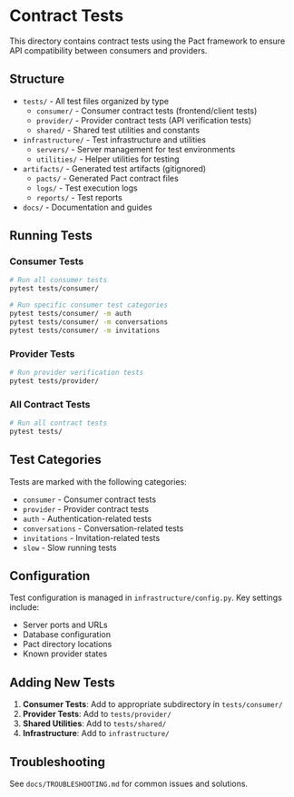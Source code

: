 # Contract Tests

This directory contains contract tests using the Pact framework to ensure API compatibility between consumers and providers.

## Structure

- `tests/` - All test files organized by type
  - `consumer/` - Consumer contract tests (frontend/client tests)
  - `provider/` - Provider contract tests (API verification tests)
  - `shared/` - Shared test utilities and constants
- `infrastructure/` - Test infrastructure and utilities
  - `servers/` - Server management for test environments
  - `utilities/` - Helper utilities for testing
- `artifacts/` - Generated test artifacts (gitignored)
  - `pacts/` - Generated Pact contract files
  - `logs/` - Test execution logs
  - `reports/` - Test reports
- `docs/` - Documentation and guides

## Running Tests

### Consumer Tests
```bash
# Run all consumer tests
pytest tests/consumer/

# Run specific consumer test categories
pytest tests/consumer/ -m auth
pytest tests/consumer/ -m conversations
pytest tests/consumer/ -m invitations
```

### Provider Tests
```bash
# Run provider verification tests
pytest tests/provider/
```

### All Contract Tests
```bash
# Run all contract tests
pytest tests/
```

## Test Categories

Tests are marked with the following categories:
- `consumer` - Consumer contract tests
- `provider` - Provider contract tests  
- `auth` - Authentication-related tests
- `conversations` - Conversation-related tests
- `invitations` - Invitation-related tests
- `slow` - Slow running tests

## Configuration

Test configuration is managed in `infrastructure/config.py`. Key settings include:
- Server ports and URLs
- Database configuration
- Pact directory locations
- Known provider states

## Adding New Tests

1. **Consumer Tests**: Add to appropriate subdirectory in `tests/consumer/`
2. **Provider Tests**: Add to `tests/provider/`
3. **Shared Utilities**: Add to `tests/shared/`
4. **Infrastructure**: Add to `infrastructure/`

## Troubleshooting

See `docs/TROUBLESHOOTING.md` for common issues and solutions.
